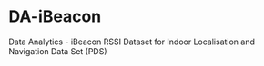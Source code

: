 # DA-iBeacon
Data Analytics - iBeacon RSSI Dataset for Indoor Localisation and Navigation Data Set (PDS)
